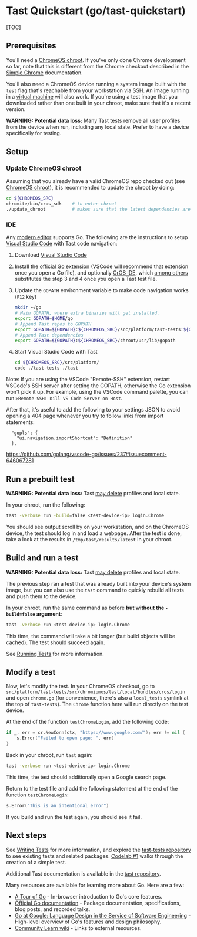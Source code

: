 # Tast Quickstart (go/tast-quickstart)

[TOC]

## Prerequisites

You'll need a [ChromeOS chroot]. If you've only done Chrome development so far,
note that this is different from the Chrome checkout described in the
[Simple Chrome] documentation.

You'll also need a ChromeOS device running a system image built with the `test`
flag that's reachable from your workstation via SSH. An image running in a
[virtual machine] will also work. If you're using a test image that you
downloaded rather than one built in your chroot, make sure that it's a recent
version.

<a name="dataloss"></a> **WARNING: Potential data loss:**  Many Tast tests
remove all user profiles from the device when run, including any local state.
Prefer to have a device specifically for testing.

[ChromeOS chroot]: http://www.chromium.org/chromium-os/quick-start-guide
[Simple Chrome]: https://chromium.googlesource.com/chromiumos/docs/+/main/simple_chrome_workflow.md
[virtual machine]: https://chromium.googlesource.com/chromiumos/docs/+/main/cros_vm.md

## Setup

### Update ChromeOS chroot

Assuming that you already have a valid ChromeOS repo checked out (see
[ChromeOS chroot]), it is recommended to update the chroot by doing:

```sh
cd ${CHROMEOS_SRC}
chromite/bin/cros_sdk    # to enter chroot
./update_chroot          # makes sure that the latest dependencies are installed
```

### IDE

Any [modern editor] supports Go. The following are the instructions to setup
[Visual Studio Code] with Tast code navigation:

1.  Download [Visual Studio Code]
2.  Install the [official Go extension] (VSCode will recommend that extension
    once you open a Go file), and optionally [CrOS IDE], which [among others]
    substitutes the step 3 and 4 once you open a Tast test file.
3.  Update the `GOPATH` environment variable to make code navigation works (`F12` key)

    ```sh
    mkdir ~/go
    # Main GOPATH, where extra binaries will get installed.
    export GOPATH=$HOME/go
    # Append Tast repos to GOPATH
    export GOPATH=${GOPATH}:${CHROMEOS_SRC}/src/platform/tast-tests:${CHROMEOS_SRC}/src/platform/tast
    # Append Tast dependencies
    export GOPATH=${GOPATH}:${CHROMEOS_SRC}/chroot/usr/lib/gopath
    ```

4.  Start Visual Studio Code with Tast

    ```sh
    cd ${CHROMEOS_SRC}/src/platform/
    code ./tast-tests ./tast
    ```

Note: If you are using the VSCode "Remote-SSH" extension, restart
VSCode's SSH server after setting the GOPATH, otherwise the Go
extension won't pick it up. For example, using the VSCode command
palette, you can run `>Remote-SSH: Kill VS Code Server on Host`.

After that, it's useful to add the following to your settings JSON to
avoid opening a 404 page whenever you try to follow links from import
statements:

```
  "gopls": {
    "ui.navigation.importShortcut": "Definition"
  },
```

https://github.com/golang/vscode-go/issues/237#issuecomment-646067281

[modern editor]: https://github.com/golang/go/wiki/IDEsAndTextEditorPlugins
[Visual Studio Code]: https://code.visualstudio.com/
[official Go extension]: https://code.visualstudio.com/docs/languages/go
[CrOS IDE]: https://marketplace.visualstudio.com/items?itemName=Google.cros-ide
[among others]: http://go/cros-ide-doc-tast-tests

## Run a prebuilt test

**WARNING: Potential data loss:** Tast [may delete](#dataloss) profiles and
local state.

In your chroot, run the following:

```sh
tast -verbose run -build=false <test-device-ip> login.Chrome
```

You should see output scroll by on your workstation, and on the ChromeOS
device, the test should log in and load a webpage. After the test is done, take
a look at the results in `/tmp/tast/results/latest` in your chroot.

## Build and run a test

**WARNING: Potential data loss:** Tast [may delete](#dataloss) profiles and
local state.

The previous step ran a test that was already built into your device's system
image, but you can also use the `tast` command to quickly rebuild all tests and
push them to the device.

In your chroot, run the same command as before **but without the `-build=false`
argument**:

```sh
tast -verbose run <test-device-ip> login.Chrome
```

This time, the command will take a bit longer (but build objects will be
cached). The test should succeed again.

See [Running Tests] for more information.

[Running Tests]: running_tests.md

## Modify a test

Now, let's modify the test. In your ChromeOS checkout, go to
`src/platform/tast-tests/src/chromiumos/tast/local/bundles/cros/login` and open
`chrome.go` (for convenience, there's also a `local_tests` symlink at the
top of `tast-tests`). The `Chrome` function here will run directly on the
test device.

At the end of the function `testChromeLogin`, add the following code:

```go
if _, err = cr.NewConn(ctx, "https://www.google.com/"); err != nil {
	s.Error("Failed to open page: ", err)
}
```

Back in your chroot, run `tast` again:

```sh
tast -verbose run <test-device-ip> login.Chrome
```

This time, the test should additionally open a Google search page.

Return to the test file and add the following statement at the end of the
function `testChromeLogin`:

```go
s.Error("This is an intentional error")
```

If you build and run the test again, you should see it fail.

## Next steps

See [Writing Tests] for more information, and explore the
[tast-tests repository] to see existing tests and related packages. [Codelab #1]
walks through the creation of a simple test.

Additional Tast documentation is available in the [tast repository].

Many resources are available for learning more about Go. Here are a few:

*   [A Tour of Go] - In-browser introduction to Go's core features.
*   [Official Go documentation] - Package documentation, specifications, blog
    posts, and recorded talks.
*   [Go at Google: Language Design in the Service of Software Engineering] -
    High-level overview of Go's features and design philosophy.
*   [Community Learn wiki] - Links to external resources.

[Writing Tests]: writing_tests.md
[tast-tests repository]: https://chromium.googlesource.com/chromiumos/platform/tast-tests/
[Codelab #1]: codelab_1.md
[tast repository]: https://chromium.googlesource.com/chromiumos/platform/tast/
[A Tour of Go]: https://tour.golang.org/
[Official Go documentation]: https://golang.org/doc/
[Go at Google: Language Design in the Service of Software Engineering]: https://talks.golang.org/2012/splash.article
[Community Learn wiki]: https://github.com/golang/go/wiki/Learn
